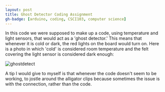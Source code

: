 ```yaml
---
layout: post
title: Ghost Detector Coding Assignment
gh-badge: [arduino, coding, CSCI103, computer science]
---
```


In this code we were supposed to make up a code, using temperature and light sensors, that would act as a 'ghost detector.' This means that whenever it is cold or dark, the red lights on the board would turn on. 
Here is a photo in which 'cold' is considered room temperature and the felt covering the light sensor is considered dark enough: 

![ghostdetect](https://caprixrwy2.github.io/img/ghostdetector1.jpg)

A tip I would give to myself is that whenever the code doesn't seem to be working, to jostle around the alligator clips because sometimes the issue is with the connection, rather than the code. 
